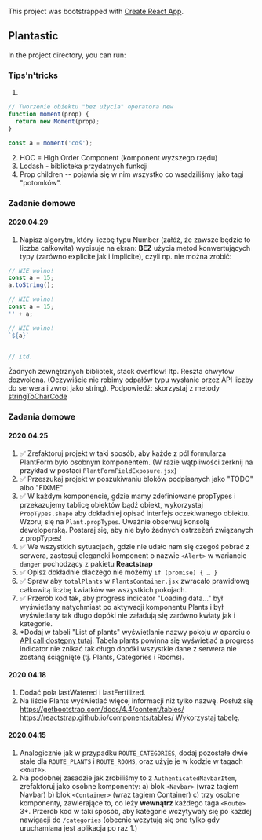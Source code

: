 This project was bootstrapped with [Create React App](https://github.com/facebook/create-react-app).

## Plantastic 

In the project directory, you can run:

### Tips'n'tricks

1.
```javascript
// Tworzenie obiektu "bez użycia" operatora new
function moment(prop) {
  return new Moment(prop);
}

const a = moment('coś');
```
2. HOC = High Order Component (komponent wyższego rzędu)     
3. Lodash - biblioteka przydatnych funkcji
4. Prop children -- pojawia się w nim wszystko co wsadziliśmy jako tagi "potomków".

### Zadanie domowe

#### 2020.04.29

1. Napisz algorytm, który liczbę typu Number (załóż, że zawsze będzie to liczba całkowita) wypisuje na ekran:
**BEZ** użycia metod konwertujących typy (zarówno explicite jak i implicite), czyli np. nie można zrobić:
```javascript
// NIE wolno!
const a = 15;
a.toString();

// NIE wolno!
const a = 15;
'' + a;

// NIE wolno!
`${a}`


// itd.
```

Żadnych zewnętrznych bibliotek, stack overflow! Itp. Reszta chwytów dozwolona. (Oczywiście nie robimy odpałów
typu wysłanie przez API liczby do serwera i zwrot jako string). Podpowiedź: skorzystaj z metody [stringToCharCode](https://developer.mozilla.org/en-US/docs/Web/JavaScript/Reference/Global_Objects/String/fromCharCode)

### Zadania domowe

#### 2020.04.25
 
1. :white_check_mark: Zrefaktoruj projekt w taki sposób, aby każde z pól formularza PlantForm było osobnym komponentem. (W razie wątpliwości zerknij na przykład w postaci `PlantFormFieldExposure.jsx`)
2. :white_check_mark: Przeszukaj projekt w poszukiwaniu bloków podpisanych jako "TODO" albo "FIXME"
3. :white_check_mark: W każdym komponencie, gdzie mamy zdefiniowane propTypes i przekazujemy tablicę obiektów bądź obiekt, wykorzystaj `PropTypes.shape` aby dokładniej opisać interfejs oczekiwanego obiektu. Wzoruj się na `Plant.propTypes`. Uważnie obserwuj konsolę deweloperską. Postaraj się, aby nie było żadnych ostrzeżeń związanych z propTypes!
4. :white_check_mark: We wszystkich sytuacjach, gdzie nie udało nam się czegoś pobrać z serwera, zastosuj elegancki komponent o nazwie `<Alert>` w wariancie `danger` pochodzący z pakietu **Reactstrap**
5. :white_check_mark: Opisz dokładnie dlaczego nie możemy `if (promise) { … }`
6. :white_check_mark: Spraw aby `totalPlants` w `PlantsContainer.jsx` zwracało prawidłową całkowitą liczbę kwiatków we wszystkich pokojach.
7. :white_check_mark: Przerób kod tak, aby progress indicator "Loading data…" był wyświetlany natychmiast po aktywacji komponentu Plants i był wyświetlany tak długo dopóki nie załadują się zarówno kwiaty jak i kategorie.
8. *Dodaj w tabeli "List of plants" wyświetlanie nazwy pokoju w oparciu o [API call dostępny tutaj](http://gentle-tor-07382.herokuapp.com/rooms/). Tabela plants powinna się wyświetlać a progress indicator nie znikać tak długo dopóki wszystkie dane z serwera nie zostaną ściągnięte (tj. Plants, Categories i Rooms). 

#### 2020.04.18

1. Dodać pola lastWatered i lastFertilized.
2. Na liście Plants wyświetlać więcej informacji niż tylko nazwę. Posłuż się https://getbootstrap.com/docs/4.4/content/tables/
https://reactstrap.github.io/components/tables/
Wykorzystaj tabelę. 

#### 2020.04.15

1. Analogicznie jak w przypadku `ROUTE_CATEGORIES`, dodaj pozostałe dwie stałe dla `ROUTE_PLANTS` i `ROUTE_ROOMS`, oraz użyje je w kodzie w tagach `<Route>`.
2. Na podobnej zasadzie jak zrobiliśmy to z `AuthenticatedNavbarItem`, zrefaktoruj jako osobne komponenty:
a) blok `<Navbar>` (wraz tagiem Navbar)
b) blok `<Container>` (wraz tagiem Container)
c) trzy osobne komponenty, zawierające to, co leży **wewnątrz** każdego taga `<Route>`
3*. Przerób kod w taki sposób, aby kategorie wczytywały się po każdej nawigacji do `/categories` (obecnie wczytują się one tylko gdy uruchamiana jest aplikacja po raz 1.)   

